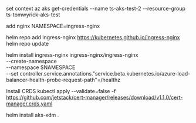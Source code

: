 set context
az aks get-credentials --name ts-aks-test-2 --resource-group ts-tomwyrick-aks-test

add nginx
NAMESPACE=ingress-nginx

helm repo add ingress-nginx https://kubernetes.github.io/ingress-nginx
helm repo update

helm install ingress-nginx ingress-nginx/ingress-nginx \
  --create-namespace \
  --namespace $NAMESPACE \
  --set controller.service.annotations."service\.beta\.kubernetes\.io/azure-load-balancer-health-probe-request-path"=/healthz




Install CRDS
kubectl apply --validate=false -f https://github.com/jetstack/cert-manager/releases/download/v1.1.0/cert-manager.crds.yaml

helm install aks-xdm .